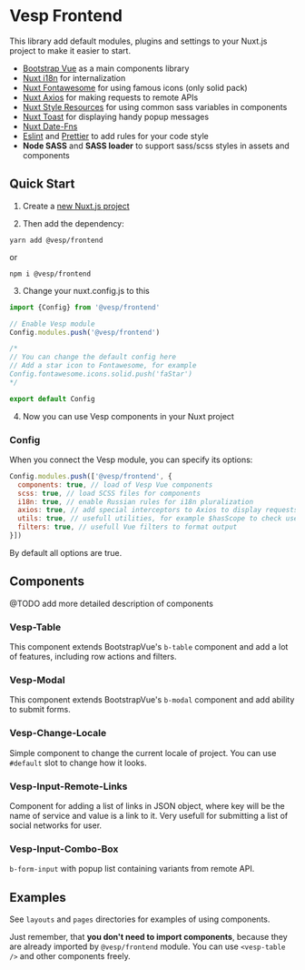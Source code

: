 # Vesp Frontend

This library add default modules, plugins and settings to your Nuxt.js project to make it easier to start.

- [Bootstrap Vue](https://bootstrap-vue.org) as a main components library
- [Nuxt i18n](https://i18n.nuxtjs.org) for internalization
- [Nuxt Fontawesome](https://github.com/nuxt-community/fontawesome-module) for using famous icons (only solid pack)
- [Nuxt Axios](https://axios.nuxtjs.org) for making requests to remote APIs
- [Nuxt Style Resources](https://github.com/nuxt-community/style-resources-module) for using common sass variables in components
- [Nuxt Toast](https://www.npmjs.com/package/%40nuxtjs/toast) for displaying handy popup messages
- [Nuxt Date-Fns](https://github.com/nuxt-community/date-fns-module)
- [Eslint](https://eslint.org) and [Prettier](https://prettier.io) to add rules for your code style
- **Node SASS** and **SASS loader** to support sass/scss styles in assets and components

## Quick Start

1. Create a [new Nuxt.js project](https://nuxtjs.org/docs/2.x/get-started/installation)

2. Then add the dependency:
```npm
yarn add @vesp/frontend
```
or
```npm
npm i @vesp/frontend
```

3. Change your nuxt.config.js to this
```js
import {Config} from '@vesp/frontend'

// Enable Vesp module
Config.modules.push('@vesp/frontend')

/*
// You can change the default config here
// Add a star icon to Fontawesome, for example
Config.fontawesome.icons.solid.push('faStar')
*/

export default Config
```

4. Now you can use Vesp components in your Nuxt project

### Config
When you connect the Vesp module, you can specify its options:
```js
Config.modules.push(['@vesp/frontend', {
  components: true, // load of Vesp Vue components
  scss: true, // load SCSS files for components
  i18n: true, // enable Russian rules for i18n pluralization
  axios: true, // add special interceptors to Axios to display requests errors
  utils: true, // usefull utilities, for example $hasScope to check users permissions
  filters: true, // usefull Vue filters to format output
}])
```
By default all options are true.

## Components
@TODO add more detailed description of components

### Vesp-Table
This component extends BootstrapVue's `b-table` component and add a lot of features, including row actions and filters. 

### Vesp-Modal
This component extends BootstrapVue's `b-modal` component and add ability to submit forms.

### Vesp-Change-Locale
Simple component to change the current locale of project. 
You can use `#default` slot to change how it looks.

### Vesp-Input-Remote-Links
Component for adding a list of links in JSON object, where key will be the name of service and value is a link to it.
Very usefull for submitting a list of social networks for user.

### Vesp-Input-Combo-Box
`b-form-input` with popup list containing variants from remote API.

## Examples

See `layouts` and `pages` directories for examples of using components.

Just remember, that **you don't need to import components**, because they are already imported by `@vesp/frontend` module.
You can use `<vesp-table />` and other components freely.
